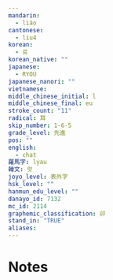 ```yaml
---
mandarin:
  - liáo
cantonese:
  - liu4
korean:
  - 료
korean_native: ""
japanese:
  - RYOU
japanese_nanori: ""
vietnamese:
middle_chinese_initial: l
middle_chinese_final: eu
stroke_count: "11"
radical: 耳
skip_number: 1-6-5
grade_level: 先進
pos: ""
english:
  - chat
羅馬字: lyau
韓文: 럇
joyo_level: 表外字
hsk_level: ""
hanmun_edu_level: ""
danayo_id: 7132
mc_id: 2114
graphemic_classification: 卯
stand_in: "TRUE"
aliases:
---
```


# Notes
